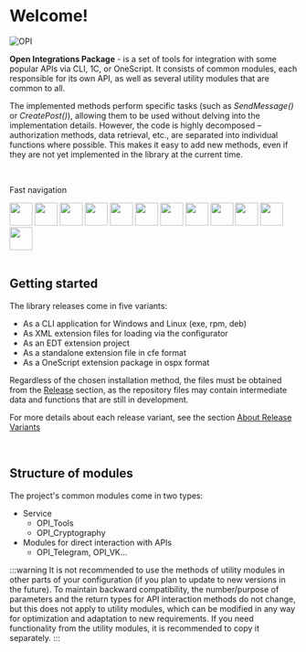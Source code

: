 ﻿---
id: Start
sidebar_class_name: NachaloRaboty
---

# Welcome!

![OPI](../../static/img/logo_long.png)

**Open Integrations Package** - is a set of tools for integration with some popular APIs via CLI, 1C, or OneScript. It consists of common modules, each responsible for its own API, as well as several utility modules that are common to all. 

The implemented methods perform specific tasks (such as *SendMessage()* or *CreatePost()*), allowing them to be used without delving into the implementation details. However, the code is highly decomposed – authorization methods, data retrieval, etc., are separated into individual functions where possible. This makes it easy to add new methods, even if they are not yet implemented in the library at the current time.

<br/>

Fast navigation
 <div>
 <a href="https://en.openintegrations.dev/docs/Telegram/"><img src={require('../../static/img/APIs/Telegram.png').default} width="40"/></a>
 <a href="https://en.openintegrations.dev/docs/VK/"><img src={require('../../static/img/APIs/VK.png').default} width="40"/></a>
 <a href="https://en.openintegrations.dev/docs/Viber/"><img src={require('../../static/img/APIs/Viber.png').default} width="40"/></a>
 <a href="https://en.openintegrations.dev/docs/Twitter/"><img src={require('../../static/img/APIs/Twitter.png').default} width="40"/></a>
 <a href="https://en.openintegrations.dev/docs/Notion/"><img src={require('../../static/img/APIs/Notion.png').default} width="40"/></a>
 <a href="https://en.openintegrations.dev/docs/Yandex_Disk/"><img src={require('../../static/img/APIs/YandexDisk.png').default} width="40"/></a>
 <a href="https://en.openintegrations.dev/docs/Google_Calendar/"><img src={require('../../static/img/APIs/GoogleCalendar.png').default} width="40"/></a>
 <a href="https://en.openintegrations.dev/docs/Google_Drive/"><img src={require('../../static/img/APIs/GoogleDrive.png').default} width="40"/></a>
 <a href="https://en.openintegrations.dev/docs/Google_Sheets/"><img src={require('../../static/img/APIs/GoogleSheets.png').default} width="40"/></a>
 <a href="https://en.openintegrations.dev/docs/Slack/"><img src={require('../../static/img/APIs/Slack.png').default} width="40"/></a>
 <a href="https://en.openintegrations.dev/docs/Airtable/"><img src={require('../../static/img/APIs/Airtable.png').default} width="40"/></a>
 <a href="https://en.openintegrations.dev/docs/Dropbox/"><img src={require('../../static/img/APIs/Dropbox.png').default} width="40"/></a>
</div> 

<br/>

## Getting started

The library releases come in five variants: 

- As a CLI application for Windows and Linux (exe, rpm, deb)
- As XML extension files for loading via the configurator
- As an EDT extension project
- As a standalone extension file in cfe format
- As a OneScript extension package in ospx format

Regardless of the chosen installation method, the files must be obtained from the [Release](https://github.com/Bayselonarrend/OpenIntegrations/releases) section, as the repository files may contain intermediate data and functions that are still in development. 

For more details about each release variant, see the section [About Release Variants](/docs/Start/Release-variants)

<br/>

## Structure of modules

The project's common modules come in two types: 

- Service 
	- OPI_Tools
	- OPI_Cryptography
- Modules for direct interaction with APIs
	- OPI_Telegram, OPI_VK...
	
:::warning
It is not recommended to use the methods of utility modules in other parts of your configuration (if you plan to update to new versions in the future). To maintain backward compatibility, the number/purpose of parameters and the return types for API interaction methods do not change, but this does not apply to utility modules, which can be modified in any way for optimization and adaptation to new requirements. If you need functionality from the utility modules, it is recommended to copy it separately.
:::
